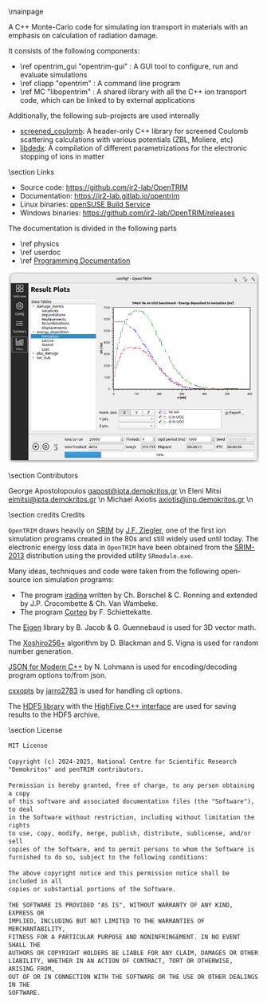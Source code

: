 \mainpage

A C++ Monte-Carlo code for simulating ion transport in materials with an emphasis on calculation of radiation damage.

It consists of the following components:

- \ref opentrim_gui "opentrim-gui" : A GUI tool to configure, run and evaluate simulations
- \ref cliapp "opentrim" : A command line program
- \ref MC "libopentrim" : A shared library with all the C++ ion transport code, which can be linked to by external applications

Additionally, the following sub-projects are used internally
- [screened_coulomb](https://github.com/ir2-lab/screened_coulomb): A header-only C++ library for screened Coulomb scattering calculations with various potentials (ZBL, Moliere, etc) 
- [libdedx](https://github.com/ir2-lab/libdedx): A compilation of different parametrizations for the electronic stopping of ions in matter 

\section Links

- Source code: https://github.com/ir2-lab/OpenTRIM
- Documentation: https://ir2-lab.gitlab.io/opentrim
- Linux binaries: [openSUSE Build Service](https://software.opensuse.org//download.html?project=home%3Amaxiotis%3Agapost&package=opentrim)
- Windows binaries: https://github.com/ir2-lab/OpenTRIM/releases

The documentation is divided in the following parts

- \ref physics
- \ref userdoc
- \ref <a href="topics.html">Programming Documentation</a>

![opentrim-gui screenshot](./dist/screenshot.png)

\section Contributors

George Apostolopoulos <gapost@ipta.demokritos.gr> \n
Eleni Mitsi <elmitsi@ipta.demokritos.gr> \n
Michael Axiotis <axiotis@inp.demokritos.gr> \n

\section credits Credits

`OpenTRIM` draws heavily on [SRIM](http://www.srim.org/) by [J.F. Ziegler](ziegler[at]srim.org), one of the first ion simulation programs created in the 80s and still widely used until today. The electronic energy loss data in `OpenTRIM` have been obtained from the [SRIM-2013](http://www.srim.org/) distribution using the provided utility `SRmodule.exe`.

Many ideas, techniques and code were taken from the following open-source ion simulation programs:

- The program [iradina](https://sourceforge.net/projects/iradina/) written by Ch. Borschel & C. Ronning and extended by J.P. Crocombette & Ch. Van Wambeke.
- The program [Corteo](http://www.lps.umontreal.ca/%7Eschiette/index.php?n=Recherche.Corteo) by F. Schiettekatte.

The [Eigen](http://eigen.tuxfamily.org/) library by B. Jacob & G. Guennebaud is used for 3D vector math.

The [Xoshiro256+](https://prng.di.unimi.it/) algorithm by D. Blackman and S. Vigna is used for random number generation.

[JSON for Modern C++](https://github.com/nlohmann/json) by N. Lohmann is used for encoding/decoding program options to/from json.

[cxxopts](https://github.com/jarro2783/cxxopts) by [jarro2783](https://github.com/jarro2783) is used for handling cli options.

The [HDF5 library](https://github.com/HDFGroup/hdf5) with the [HighFive C++ interface](https://github.com/BlueBrain/HighFive) are used for saving results to the HDF5 archive.

\section License

 ```
 MIT License

 Copyright (c) 2024-2025, National Centre for Scientific Research "Demokritos" and penTRIM contributors.

 Permission is hereby granted, free of charge, to any person obtaining a copy
 of this software and associated documentation files (the "Software"), to deal
 in the Software without restriction, including without limitation the rights
 to use, copy, modify, merge, publish, distribute, sublicense, and/or sell
 copies of the Software, and to permit persons to whom the Software is
 furnished to do so, subject to the following conditions:

 The above copyright notice and this permission notice shall be included in all
 copies or substantial portions of the Software.

 THE SOFTWARE IS PROVIDED "AS IS", WITHOUT WARRANTY OF ANY KIND, EXPRESS OR
 IMPLIED, INCLUDING BUT NOT LIMITED TO THE WARRANTIES OF MERCHANTABILITY,
 FITNESS FOR A PARTICULAR PURPOSE AND NONINFRINGEMENT. IN NO EVENT SHALL THE
 AUTHORS OR COPYRIGHT HOLDERS BE LIABLE FOR ANY CLAIM, DAMAGES OR OTHER
 LIABILITY, WHETHER IN AN ACTION OF CONTRACT, TORT OR OTHERWISE, ARISING FROM,
 OUT OF OR IN CONNECTION WITH THE SOFTWARE OR THE USE OR OTHER DEALINGS IN THE
 SOFTWARE.
 ```